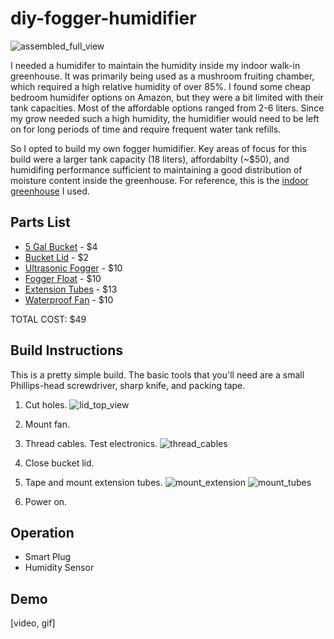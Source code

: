 # diy-fogger-humidifier

![assembled_full_view](https://user-images.githubusercontent.com/1174029/75936687-7ca3fe80-5e48-11ea-8f94-96d295f9af78.jpg)

I needed a humidifer to maintain the humidity inside my indoor walk-in greenhouse. It was primarily being used as a mushroom fruiting chamber, which required a high relative humidity of over 85%. I found some cheap bedroom humidifer options on Amazon, but they were a bit limited with their tank capacities. Most of the affordable options ranged from 2-6 liters. Since my grow needed such a high humidity, the humidifier would need to be left on for long periods of time and require frequent water tank refills.

So I opted to build my own fogger humidifier. Key areas of focus for this build were a larger tank capacity (18 liters), affordabilty (~$50), and humidifing performance sufficient to maintaining a good distribution of moisture content inside the greenhouse. For reference, this is the [indoor greenhouse](https://smile.amazon.com/gp/product/B00U9RGVWK/) I used.


## Parts List
- [5 Gal Bucket](https://www.lowes.com/pd/United-Solutions-5-Gallon-General-Bucket/1000462835) - $4
- [Bucket Lid](https://www.lowes.com/pd/Encore-Plastics-12-in-Blue-Plastic-Bucket-Lid/3029999) - $2
- [Ultrasonic Fogger](https://smile.amazon.com/gp/product/B00PAK245E/) - $10
- [Fogger Float](https://www.ebay.com/itm/Spare-FLOAT-BUOY-for-1-3-5-9-12-head-disc-ultrasonic-MIST-MAKER-fogger/222170140688) - $10
- [Extension Tubes](https://smile.amazon.com/gp/product/B07VCLR6SZ/) - $13
- [Waterproof Fan](https://smile.amazon.com/gp/product/B07NZS7BN7/) - $10

TOTAL COST: $49


## Build Instructions
This is a pretty simple build. The basic tools that you'll need are a small Phillips-head screwdriver, sharp knife, and packing tape.

1. Cut holes.
![lid_top_view](https://user-images.githubusercontent.com/1174029/76055065-34640980-5f38-11ea-9119-c768bdb1d2ab.jpg)
2. Mount fan.

3. Thread cables. Test electronics.
![thread_cables](https://user-images.githubusercontent.com/1174029/76055067-34fca000-5f38-11ea-9247-3cd65d7d158a.jpg)
4. Close bucket lid.

5. Tape and mount extension tubes.
![mount_extension](https://user-images.githubusercontent.com/1174029/76055078-3928bd80-5f38-11ea-9a4a-4c7d550892d6.jpg)
![mount_tubes](https://user-images.githubusercontent.com/1174029/76055076-38902700-5f38-11ea-8154-6f1a1b2d65f6.jpg)

6. Power on.


## Operation
- Smart Plug
- Humidity Sensor

## Demo
[video, gif]

